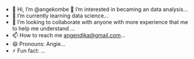- 👋 Hi, I’m @angekombe
 👀 I’m interested in becaming an data analysis...
- 🌱 I’m currently learning data science...
- 💞️ I’m looking to collaborate with anyone with more experience that me to help me understand ...
- 📫 How to reach me angendjka@gmail.com...
- 😄 Pronouns: Angie...
- ⚡ Fun fact: ...

<!---
angekombe/angekombe is a ✨ special ✨ repository because its `README.md` (this file) appears on your GitHub profile.
You can click the Preview link to take a look at your changes.
--->
